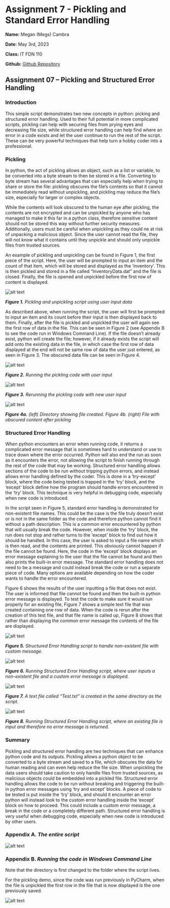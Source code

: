 # Assignment 7 - Pickling and Standard Error Handling

__Name:__ Megan (Megs) Cambra

__Date:__ May 3rd, 2023

__Class:__ IT FDN 110

__Github:__ [Github Repository](https://github.com/mcambra56/IntroToProg-Python-Mod07)


## Assignment 07 – Pickling and Structured Error Handling

### Introduction
This simple script demonstrates two new concepts in python: picking and structured error handling. Used to their full potential in more complicated scripts, pickling can help with securing files from prying eyes and decreasing file size, while structured error handling can help find where an error in a code exists and let the user continue to run the rest of the script. These can be very powerful techniques that help turn a hobby coder into a professional.  

### Pickling
In python, the act of pickling allows an object, such as a list or variable, to be converted into a byte stream to then be stored in a file. Converting to byte stream has several advantages that can especially help when trying to share or store the file: pickling obscures the file’s contents so that it cannot be immediately read without unpickling, and pickling may reduce the file’s size, especially for larger or complex objects. 

While the contents will look obscured to the human eye after pickling, the contents are not encrypted and can be unpickled by anyone who has managed to make it this far in a python class, therefore sensitive content should not be stored this way without further security measures. 
Additionally, users must be careful when unpickling as they could ne at risk of unpacking a malicious object. Since the user cannot read the file, they will not know what it contains until they unpickle and should only unpickle files from trusted sources. 

An example of pickling and unpickling can be found in Figure 1, the first piece of the script. Here, the user will be prompted to input an item and the count of that item, which will be stored and displayed as the ‘inventory’. This is then pickled and stored in a file called “InventoryData.dat” and the file is closed. Finally, the file is opened and unpickled before the first row of content is displayed. 

![alt text](https://github.com/mcambra56/IntroToProg-Python-Mod07/blob/main/docs/Assignment07_Figure1.png "Figure 1")

_**Figure 1.** Pickling and unpickling script using user input data_

As described above, when running the script, the user will first be prompted to input an item and its count before their input is then displayed back to them. Finally, after the file is pickled and unpickled the user will again see the first row of data in the file. This can be seen in Figure 2 (see Appendix B to see the code run in Windows Command Line). If the file doesn’t already exist, python will create the file; however, if it already exists the script will add onto the existing data in the file, in which case the first row of data displayed at the end will not be same row of data the user just entered, as seen in Figure 3. The obscured data file can be seen in Figure 4. 

![alt text](https://github.com/mcambra56/IntroToProg-Python-Mod07/blob/main/docs/Assignment07_Figure2.png "Figure 2")

_**Figure 2.** Running the pickling code with user input_

![alt text](https://github.com/mcambra56/IntroToProg-Python-Mod07/blob/main/docs/Assignment07_Figure3.png "Figure 3")

_**Figure 3.** Rerunning the pickling code with new user input_

![alt text](https://github.com/mcambra56/IntroToProg-Python-Mod07/blob/main/docs/Assignment07_Figure4.png "Figure 4")

_**Figure 4a.** (left) Directory showing file created. Figure 4b. (right) File with obscured content after pickling_

### Structured Error Handling
When python encounters an error when running code, it returns a complicated error message that is sometimes hard to understand or use to trace down where the error occurred. Python will also end the run as soon as it encounters the error, not allowing the script to finish running through the rest of the code that may be working. Structured error handling allows sections of the code to be run without tripping python errors, and instead allows error handling defined by the coder. This is done in a ‘try-except’ block, where the code being tested is trapped in the ‘try’ block, and the ‘except’ block define how the program should handle errors encountered in the ‘try’ block. This technique is very helpful in debugging code, especially when new code is introduced. 

In the script seen in Figure 5, standard error handling is demonstrated for non-existent file names. This could be the case is the file truly doesn’t exist or is not in the same folder as the code and therefore python cannot find it without a path description. This is a common error encountered by python that will usually break the code. However, when inside the ‘try’ block, the run does not stop and rather turns to the ‘except’ block to find out how it should be handled. In this case, the user is asked to input a file name which is then read, and the contents are printed. This obviously cannot happen if the file cannot be found. Here, the code in the ‘except’ block displays an error message explaining to the user that the file cannot be found and then also prints the built-in error message. The standard error handling does not need to be a message and could instead break the code or run a separate piece of code. Many options are available depending on how the coder wants to handle the error encountered. 

Figure 6 shows the results of the user inputting a file that does not exist. The user is informed that file cannot be found and then the built-in python error message is displayed. To test the code to make sure it would run properly for an existing file, Figure 7 shows a simple text file that was created containing one row of data. When the code is rerun after the creation of this test file, and that file name is called up, Figure 8 shows that rather than displaying the common error message the contents of the file are displayed. 

![alt text](https://github.com/mcambra56/IntroToProg-Python-Mod07/blob/main/docs/Assignment07_Figure5.png "Figure 5")

_**Figure 5.** Structured Error Handling script to handle non-existent file with custom message._

![alt text](https://github.com/mcambra56/IntroToProg-Python-Mod07/blob/main/docs/Assignment07_Figure6.png "Figure 6")

_**Figure 6.** Running Structured Error Handling script, where user inputs a non-existent file and a custom error message is displayed._ 

![alt text](https://github.com/mcambra56/IntroToProg-Python-Mod07/blob/main/docs/Assignment07_Figure7.png "Figure 7")

_**Figure 7.** A text file called “Test.txt” is created in the same directory as the script._

![alt text](https://github.com/mcambra56/IntroToProg-Python-Mod07/blob/main/docs/Assignment07_Figure8.png "Figure 8")

_**Figure 8.** Running Structured Error Handling script, where an existing file is input and therefore no error message is returned._

### Summary
Pickling and structured error handling are two techniques that can enhance python code and its outputs. Pickling allows a python object to be converted to a byte stream and saved to a file, which obscures the data for human reading and can even help reduce the file size. When unpickling the data users should take caution to only handle files from trusted sources, as malicious objects could be embedded into a pickled file. 
Structured error handling allows the code to be run without breaking and triggering the built-in python error messages using ‘try and except’ blocks. A piece of code to be tested is put inside the ‘try’ block, and should it encounter an error python will instead look to the custom error handling inside the ‘except’ block on how to proceed. This could include a custom error message, a break in the code or a completely different path. Structured error handling is very useful when debugging code, especially when new code is introduced by other users. 

### Appendix A. _The entire script_
![alt text](https://github.com/mcambra56/IntroToProg-Python-Mod07/blob/main/docs/Assignment07_Figure9.png "Figure 9")

### Appendix B. _Running the code in Windows Command Line_
Note that the directory is first changed to the folder where the script lives. 

For the pickling demo, since the code was run previously in PyCharm, when the file is unpickled the first row in the file that is now displayed is the one previously saved. 

![alt text](https://github.com/mcambra56/IntroToProg-Python-Mod07/blob/main/docs/Assignment07_Figure10.png "Figure 10")
